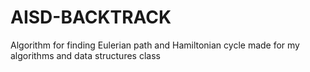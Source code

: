 # AISD-BACKTRACK
Algorithm for finding Eulerian path and Hamiltonian cycle made for my algorithms and data structures class
